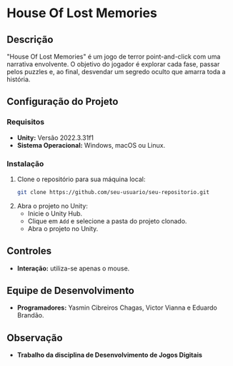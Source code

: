 # House Of Lost Memories

## Descrição
"House Of Lost Memories" é um jogo de terror point-and-click com uma narrativa envolvente. O objetivo do jogador é explorar cada fase, passar pelos puzzles e, ao final, desvendar um segredo oculto que amarra toda a história.

## Configuração do Projeto
### Requisitos
- **Unity:** Versão 2022.3.31f1
- **Sistema Operacional:** Windows, macOS ou Linux.

### Instalação
1. Clone o repositório para sua máquina local:
    ```sh
    git clone https://github.com/seu-usuario/seu-repositorio.git
    ```
2. Abra o projeto no Unity:
    - Inicie o Unity Hub.
    - Clique em `Add` e selecione a pasta do projeto clonado.
    - Abra o projeto no Unity.

## Controles
- **Interação:** utiliza-se apenas o mouse.

## Equipe de Desenvolvimento
- **Programadores:** Yasmin Cibreiros Chagas, Victor Vianna e Eduardo Brandão.

## Observação
- **Trabalho da disciplina de Desenvolvimento de Jogos Digitais**
